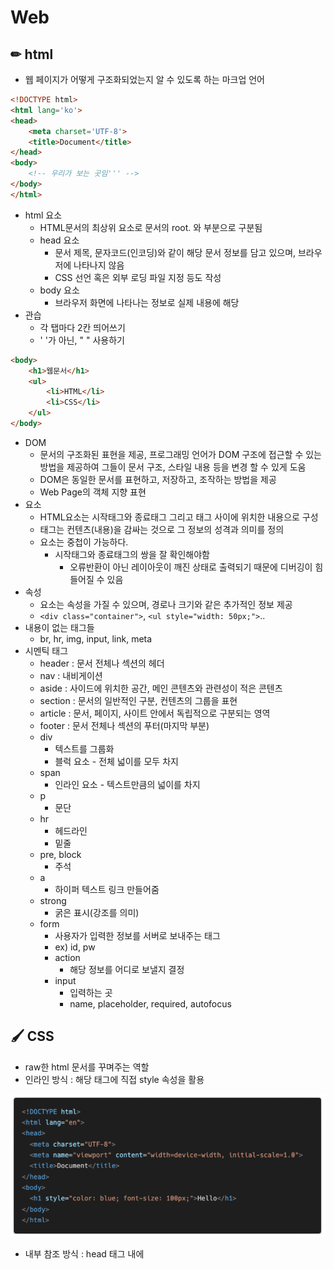 # Web

## ✏ html

- 웹 페이지가 어떻게 구조화되었는지 알 수 있도록 하는 마크업 언어

```html
<!DOCTYPE html> 
<html lang='ko'>
<head>
	<meta charset='UTF-8'>
    <title>Document</title>
</head>
<body>
	<!-- 우리가 보는 곳임''' -->
</body>
</html>
```

- html 요소
  - HTML문서의 최상위 요소로 문서의 root. <head>와 <body> 부분으로 구분됨
  - head 요소
    - 문서 제목, 문자코드(인코딩)와 같이 해당 문서 정보를 담고 있으며, 브라우저에 나타나지 않음
    - CSS 선언 혹은 외부 로딩 파일 지정 등도 작성
  - body 요소
    - 브라우저 화면에 나타나는 정보로 실제 내용에 해당
- 관습
  - 각 탭마다 2칸 띄어쓰기
  - ' '가 아닌, " " 사용하기

```html
<body>
    <h1>웹문서</h1>
    <ul>
        <li>HTML</li>
        <li>CSS</li>
    </ul>
</body>
```

- DOM
  - 문서의 구조화된 표현을 제공, 프로그래밍 언어가 DOM 구조에 접근할 수 있는 방법을 제공하여 그들이 문서 구조, 스타일 내용 등을 변경 할 수 있게 도움
  - DOM은 동일한 문서를 표현하고, 저장하고, 조작하는 방법을 제공
  - Web Page의 객체 지향 표현
- 요소
  - HTML요소는 시작태그와 종료태그 그리고 태그 사이에 위치한 내용으로 구성
  - 태그는 컨텐츠(내용)을 감싸는 것으로 그 정보의 성격과 의미를 정의
  - 요소는 중첩이 가능하다.
    - 시작태그와 종료태그의 쌍을 잘 확인해야함
      - 오류반환이 아닌 레이아웃이 깨진 상태로 출력되기 때문에 디버깅이 힘들어질 수 있음
- 속성
  - 요소는 속성을 가질 수 있으며, 경로나 크기와 같은 추가적인 정보 제공
  - ``<div class="container">``, ``<ul style="width: 50px;">``..
- 내용이 없는 태그들
  - br, hr, img, input, link, meta
- 시멘틱 태그
  - header : 문서 전체나 섹션의 헤더
  - nav : 내비게이션
  - aside : 사이드에 위치한 공간, 메인 콘텐츠와 관련성이 적은 콘텐츠
  - section : 문서의 일반적인 구분, 컨텐츠의 그룹을 표현
  - article : 문서, 페이지, 사이트 안에서 독립적으로 구분되는 영역
  - footer : 문서 전체나 섹션의 푸터(마지막 부분)
  - div
    - 텍스트를 그룹화
    - 블럭 요소 - 전체 넓이를 모두 차지
  - span
    - 인라인 요소 - 텍스트만큼의 넓이를 차지
  - p
    - 문단
  - hr
    - 헤드라인
    - 밑줄
  - pre, block
    - 주석
  - a
    - 하이퍼 텍스트 링크 만들어줌
  - strong 
    - 굵은 표시(강조를 의미)
  - form
    - 사용자가 입력한 정보를 서버로 보내주는 태그
    - ex) id, pw
    - action
      - 해당 정보를 어디로 보낼지 결정
    - input
      - 입력하는 곳
      - name, placeholder, required, autofocus



## 🖌 CSS

- raw한 html 문서를 꾸며주는 역할
- 인라인 방식 : 해당 태그에 직접 style 속성을 활용

![image-20211206181014015](web.assets/image-20211206181014015.png)

- 내부 참조 방식 : head 태그 내에 <style>에 지정

![image-20211206181048890](web.assets/image-20211206181048890.png)

- 외부 참조 방식 : 외부 CSS 파일을 <head>내 <link>를 통해 불러오기

![image-20211206181129073](web.assets/image-20211206181129073.png)

- 선택자

  - 요소 선택자

    - HTML 태그를 직접 선택
    - ``h2{color: orange;}``

  - class 선택자

    - 마침표(.)문자로 시작하며, 해당 클래스가 적용된 모든 항목을 선택

    ```css
    <style>
        .green{color;green;}
    </style>
    ```

  - id 선택자

    - (#) 문자로 시작하며, 해당 아이디가 적용된 모든 항목을 선택
    - 일반적으로 하나의 문서에 1번만 사용 (Unique)

    ```css
    <style>
    	#purple {color: purple;}
    </style>
    ```

  - 전체 선택자

    - *(애스터리스크)를 활용
    - ``*{color: red;}``

  - 우선순위

    - ``!important`` > 인라인 > id 선택자 > class 선택자 > 요소 선택자

- 결합자

  - 자식 결합자
    - 자기보다 하나 아래 특정 태그만 선택
    - ``.box > p { font-size: 30px;}`` : box라는 class 태그의 글씨크기를 30으로 하겠다.
  - 자손 결합자
    - 자기보다 하위의 태그를 선택 (여러개 가능)
    - ``.box p { color: blue;}`` : 들여쓰기 안에 모든 p태그가 포함 ( '>'가 아님)

```html
<body>
    <p>안녕하세요<span>김싸피</span>입니다.</p>
    <!-- 안녕하세요 김싸피 입니다. 테두리는 black -->
    <!-- border는 상속이 되지 않았으므로 김싸피만의 테두리를 blue로 하고싶으면 추가로 입력 -->
</body>
<style>
    p {
        color: red; /* 상속됨 */
        border: 1px solid black; /* 상속 안됨 */
    }
    span {
        border: 1px solid blue;
    }
</style>
```

- 크기 단위

  - px

    - 모니터 해상도의 한 화소인 '픽셀'을 기준
    - 고정단위

  - %

    - 백분율 단위
    - 가변적인 레이아웃에서 자주 사용

  - em

    - (바로 위, 부모 요소에 대한) 상속의 영향을 받음
    - 배수 단위, 요소에 지정된 사이즈에 상대적인 사이즈를 가짐

  - rem

    - (바로 위, 부모 요소에 대한) 상속의 영향을 받지 않음
    - 최상위 요소(html)의 사이즈를 기준으로 배수 단위를 가짐

    ```html
    <body>
        <ul class="em">
            <li class="em">1.5em</li>
            <li class="rem">1.5rem</li>
            <li>no class</li>
        </ul>
    </body>
    <style>
        .em {
            font-size: 1.5em;
        }
        .rem {
            font-size: 1.5rem;
        }
    </style>
    ```

    ![image-20210802144139172](web.assets/image-20210802144139172.png)

    - em = 16 x 1.5(body의 .em) x 1.5(style의 .em)
    - rem = 16 x 1.5(body의 .em)

  - viewport

    - 웹 페이지를 방문한 유저에게 바로 보이게 되는 웹 컨텐츠의 영역
    - 주로 스마트폰이나 테블릿 디바이스의 화변을 일컫는 용어로 사용
    - 글자 그대로 디바이스의 viewport를 기준으로 상대적인 사이즈가 결정됨
    - vw, vh, vmin, vmax

- 일반 형제 결합자 

  - ``~``
  - p태그 뒤에 모든 span을 red로 하려면

  ```html
  <body>
      <span>p태그의 앞에 있기 때문에 이건 빨강이 아닙니다.</span>
  	<p>여기 문단이 있습니다.</p>
  	<b>그리고 코드도 있습니다.</b>
  	<span>p태그와 형제이기 때문에 이건 빨강입니다!</span>
  	<b>더 많은 코드가 있습니다.</b>
  	<span>이것도 p태그와 형제이기 때문에 빨강입니다!</span>
  </body>
  <style>
      p ~ span {
          color: red;
      }
  </style>
  ```

- Box Model

  - margin
    - 테두리 바깥의 외부 여백 
      - 배경색을 지정할 수 없음
  - border
    - 테두리 영역
  - padding
    - 테두리 안쪽의 내부 여백
    - 요소에 적용된 배경색, 이미지는 padding까지 적용
  - content
    - 글이나 이미지 등 요소의 실제 내용
  - 순서대로 전체 > 상하/좌우 > 상/좌우/하 > 상/우/하/좌

![image-20211206183203795](web.assets/image-20211206183203795.png)

- 마진 상쇄
  - ``margin-bottom: 50px; `` ``margin-top: 70px;``
  - 둘 간의 거리는 120px가 아닌 70px

```css
<style>
.box-sizing {
    box-sizing: border-box ;
}
</style>
```



- CSS Display

  - ``display: block``

    - 줄 바꿈이 일어나는 요소
    - 화면 크기 전체의 가로 폭을 자치
    - 블록 레벨 요소 안에 인라인 레벨 요소가 들어갈 수 있음
    - div, ul, ol, li, p, hr, form 등

    ![image-20211206184109906](web.assets/image-20211206184109906.png)

    ![image-20211206184116809](web.assets/image-20211206184116809.png)

  - ``display: inline``

    - 줄 바꿈이 일어나지 않는 행의 일부 요소
    - content 너비만큼 가로 폭을 차지
    - width, height, margin-top, margin-bottom을 지정할 수 없음
    - 상하 여백은 line-height로 지정
    - span, a, img, input, label, b, em, i, strong 등

    ![image-20211206184136960](web.assets/image-20211206184136960.png)

  - ``display: inline-block``

    - block과 inline 레벨 요소의 특징을 모두 갖음
    - inline처럼 한 줄에 표시 가능
    - block처럼 width, height, margin 속성을 모두 지정 가능

  - display: none

    - 해당 요소를 화면에 표시하지 않음
    - 이와 비슷한 ``visibility: hidden``은 해당 요소가 공간은 차지하나 화면에 표시만 하지 않음

    ```html
    <body>
        <h1>나는 block입니다</h1>
        <div>block</div>
        <p>나는<span>인라인</span>속성입니다.</p>
        <hr>
        <h2>display none vs visibility hidden</h2>
        <div>1</div>
        <div class="none">2</div>
        <div class="hidden">3</div>
        <div>4</div>
    </body>
    <style> 
        div {
            width: 100px;
            height: 100px;
            border: 2px solid black;
            background-color: crimson;
        }
        .none {
            display: none;
        }
        .hidden {
            visibility: hidden;
        }
    </style>
    ```

    ![image-20211206184535548](web.assets/image-20211206184535548.png)

- CSS Position

  - 문서  상에서 요소를 배치하는 방법을 지정

  - static : 모든 태그의 기본 값(기준 위치)

    - 일반적인 요소의 배치 순서에 따름(좌측 상단)
    - 부모 요소 내에서 배치될 때는 부모 요소의 위치를 기준으로 배치 됨

    ![image-20211206184936484](web.assets/image-20211206184936484.png)

  - 아래는 좌표 프로퍼티(top, bottom, left, right)를 사용하여 이동이 가능 (음수 값도 가능)

    - relative

      - 상대 위치

        - 자기 자신의 static 위치를 기준으로 이동
        - 레이아웃에서 요소가 차지하는 공간은 static 일 때와 같음

        ![image-20211206184945130](web.assets/image-20211206184945130.png)

    - absolute

      - 절대 위치

        - 요소를 일반적인 문서 흐름에서 제거 후 레이아웃에 공간을 차지하지 않음
        - static이 아닌 가장 가까이 있는 부모/조상 요소를 기준으로 이동 (없는 경우 body에 붙는 형태)
        - 원래 위치해 있었던 과거 위치에 있던 공간은 더 이상 존재하지 않음
        - 즉,  다른 모든 것과 별개로 독자적인 곳에 놓임

        ![image-20211206184951706](web.assets/image-20211206184951706.png)

    - fixed

      - 고정 위치

        - 요소를 일반적인 문서 흐름에서 제거 후 레이아웃에 공간을 차지하지 않음
        - 부모요소와 관계없이 viewport를 기준으로 이동
        - 스크롤 시에도 항상 같은 곳에 위치함

        ![image-20211206184958114](web.assets/image-20211206184958114.png)

- Float

- Flexbox

- Grid

  - 12개의 Column과 6개의 Grid breakpoints
